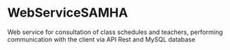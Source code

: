 # WebServiceSAMHA

Web service for consultation of class schedules and teachers, performing communication with the client via API Rest and MySQL database
